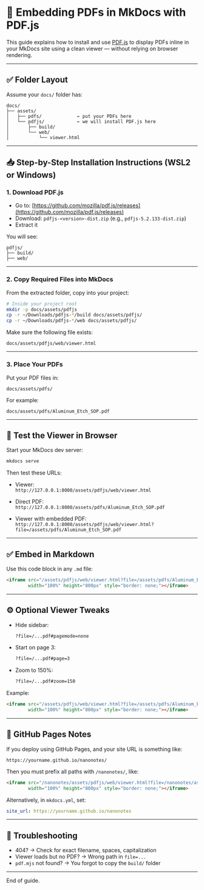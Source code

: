 # 🧩 Embedding PDFs in MkDocs with PDF.js

This guide explains how to install and use [PDF.js](https://mozilla.github.io/pdf.js/) to display PDFs inline in your MkDocs site using a clean viewer — without relying on browser rendering.

---

## ✅ Folder Layout

Assume your `docs/` folder has:

```
docs/
├── assets/
│   ├── pdfs/             ← put your PDFs here
│   └── pdfjs/            ← we will install PDF.js here
│       ├── build/
│       └── web/
│           └── viewer.html
```

---

## 📥 Step-by-Step Installation Instructions (WSL2 or Windows)

### 1. Download PDF.js

- Go to: [https://github.com/mozilla/pdf.js/releases](https://github.com/mozilla/pdf.js/releases)
- Download: `pdfjs-<version>-dist.zip` (e.g., `pdfjs-5.2.133-dist.zip`)
- Extract it

You will see:
```
pdfjs/
├── build/
├── web/
```

---

### 2. Copy Required Files into MkDocs

From the extracted folder, copy into your project:

```bash
# Inside your project root
mkdir -p docs/assets/pdfjs
cp -r ~/Downloads/pdfjs-*/build docs/assets/pdfjs/
cp -r ~/Downloads/pdfjs-*/web docs/assets/pdfjs/
```

Make sure the following file exists:
```
docs/assets/pdfjs/web/viewer.html
```

---

### 3. Place Your PDFs

Put your PDF files in:

```
docs/assets/pdfs/
```

For example:
```
docs/assets/pdfs/Aluminum_Etch_SOP.pdf
```

---

## 🧪 Test the Viewer in Browser

Start your MkDocs dev server:

```bash
mkdocs serve
```

Then test these URLs:

- Viewer:  
  `http://127.0.0.1:8000/assets/pdfjs/web/viewer.html`

- Direct PDF:  
  `http://127.0.0.1:8000/assets/pdfs/Aluminum_Etch_SOP.pdf`

- Viewer with embedded PDF:  
  `http://127.0.0.1:8000/assets/pdfjs/web/viewer.html?file=/assets/pdfs/Aluminum_Etch_SOP.pdf`

---

## ✅ Embed in Markdown

Use this code block in any `.md` file:

```html
<iframe src="/assets/pdfjs/web/viewer.html?file=/assets/pdfs/Aluminum_Etch_SOP.pdf"
        width="100%" height="800px" style="border: none;"></iframe>
```

---

## ⚙️ Optional Viewer Tweaks

- Hide sidebar:
  ```html
  ?file=/...pdf#pagemode=none
  ```

- Start on page 3:
  ```html
  ?file=/...pdf#page=3
  ```

- Zoom to 150%:
  ```html
  ?file=/...pdf#zoom=150
  ```

Example:
```html
<iframe src="/assets/pdfjs/web/viewer.html?file=/assets/pdfs/Aluminum_Etch_SOP.pdf#pagemode=none&zoom=100"
        width="100%" height="800px" style="border: none;"></iframe>
```

---

## 🧼 GitHub Pages Notes

If you deploy using GitHub Pages, and your site URL is something like:

```
https://yourname.github.io/nanonotes/
```

Then you must prefix all paths with `/nanonotes/`, like:

```html
<iframe src="/nanonotes/assets/pdfjs/web/viewer.html?file=/nanonotes/assets/pdfs/Aluminum_Etch_SOP.pdf"
        width="100%" height="800px" style="border: none;"></iframe>
```

Alternatively, in `mkdocs.yml`, set:

```yaml
site_url: https://yourname.github.io/nanonotes
```

---

## 🧠 Troubleshooting

- 404? → Check for exact filename, spaces, capitalization
- Viewer loads but no PDF? → Wrong path in `file=...`
- `pdf.mjs` not found? → You forgot to copy the `build/` folder

---

End of guide.

